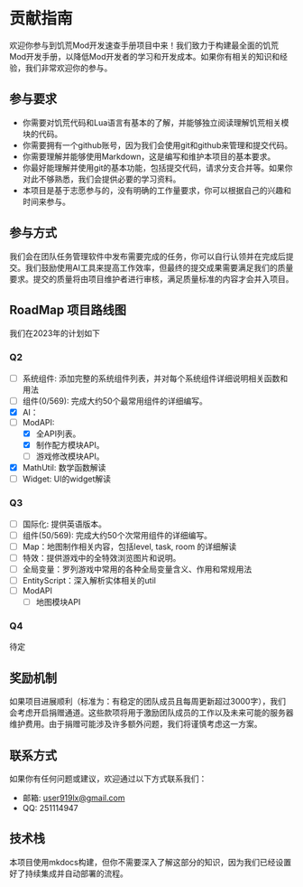 # 贡献指南

欢迎你参与到饥荒Mod开发速查手册项目中来！我们致力于构建最全面的饥荒Mod开发手册，以降低Mod开发者的学习和开发成本。如果你有相关的知识和经验，我们非常欢迎你的参与。

## 参与要求

- 你需要对饥荒代码和Lua语言有基本的了解，并能够独立阅读理解饥荒相关模块的代码。
- 你需要拥有一个github账号，因为我们会使用git和github来管理和提交代码。
- 你需要理解并能够使用Markdown，这是编写和维护本项目的基本要求。
- 你最好能理解并使用git的基本功能，包括提交代码，请求分支合并等。如果你对此不够熟悉，我们会提供必要的学习资料。
- 本项目是基于志愿参与的，没有明确的工作量要求，你可以根据自己的兴趣和时间来参与。

## 参与方式

我们会在团队任务管理软件中发布需要完成的任务，你可以自行认领并在完成后提交。我们鼓励使用AI工具来提高工作效率，但最终的提交成果需要满足我们的质量要求。提交的质量将由项目维护者进行审核，满足质量标准的内容才会并入项目。

## RoadMap 项目路线图

我们在2023年的计划如下

### Q2

- [ ] 系统组件: 添加完整的系统组件列表，并对每个系统组件详细说明相关函数和用法
- [ ] 组件(0/569): 完成大约50个最常用组件的详细编写。
- [x] AI：
- [ ] ModAPI:
  - [x] 全API列表。
  - [x] 制作配方模块API。
  - [ ] 游戏修改模块API。
- [x] MathUtil: 数学函数解读
- [ ] Widget: UI的widget解读

### Q3

- [ ] 国际化: 提供英语版本。
- [ ] 组件(50/569): 完成大约50个次常用组件的详细编写。
- [ ] Map：地图制作相关内容，包括level, task, room 的详细解读
- [ ] 特效：提供游戏中的全特效浏览图片和说明。
- [ ] 全局变量：罗列游戏中常用的各种全局变量含义、作用和常规用法
- [ ] EntityScript：深入解析实体相关的util
- [ ] ModAPI
  - [ ] 地图模块API

### Q4

待定


## 奖励机制

如果项目进展顺利（标准为：有稳定的团队成员且每周更新超过3000字），我们会考虑开启捐赠通道。这些款项将用于激励团队成员的工作以及未来可能的服务器维护费用。由于捐赠可能涉及许多额外问题，我们将谨慎考虑这一方案。

## 联系方式

如果你有任何问题或建议，欢迎通过以下方式联系我们：

- 邮箱: user919lx@gmail.com
- QQ: 251114947

## 技术栈

本项目使用mkdocs构建，但你不需要深入了解这部分的知识，因为我们已经设置好了持续集成并自动部署的流程。
